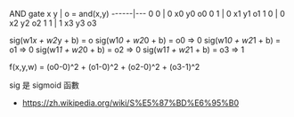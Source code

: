 AND gate
x   y | o = and(x,y)
------|---
0   0 | 0     x0 y0 o0
0   1 | 0     x1 y1 o1
1   0 | 0     x2 y2 o2
1   1 | 1     x3 y3 o3

sig(w1*x + w2*y + b) = o
sig(w1*0 + w2*0 + b) = o0   => 0
sig(w1*0 + w2*1 + b) = o1   => 0
sig(w1*1 + w2*0 + b) = o2   => 0
sig(w1*1 + w2*1 + b) = o3   => 1


f(x,y,w) = (o0-0)^2 + (o1-0)^2 + (o2-0)^2 + (o3-1)^2 

sig 是 sigmoid 函數

* https://zh.wikipedia.org/wiki/S%E5%87%BD%E6%95%B0